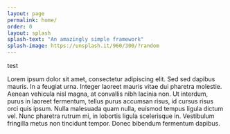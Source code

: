 ```yaml
---
layout: page
permalink: home/
order: 0
layout: splash
splash-text: "An amazingly simple framework"
splash-image: https://unsplash.it/960/300/?random
---
```


<section>
	<div class="grid-3">
		<div class="col col-1">
			<span>test</span>
		</div>
		<div class="col col-2">
			<p>
				Lorem ipsum dolor sit amet, consectetur adipiscing elit. Sed sed dapibus mauris. In a feugiat urna. Integer laoreet mauris vitae dui pharetra molestie. Aenean vehicula nisl magna, at convallis nibh lacinia non. Ut interdum, purus in laoreet fermentum, tellus purus accumsan risus, id cursus risus orci quis ipsum. Nulla malesuada quam nulla, euismod tempus ligula dictum vel. Nunc pharetra rutrum mi, in lobortis ligula scelerisque in. Vestibulum fringilla metus non tincidunt tempor. Donec bibendum fermentum dapibus.
			</p>
		</div>
	</div>
</section>